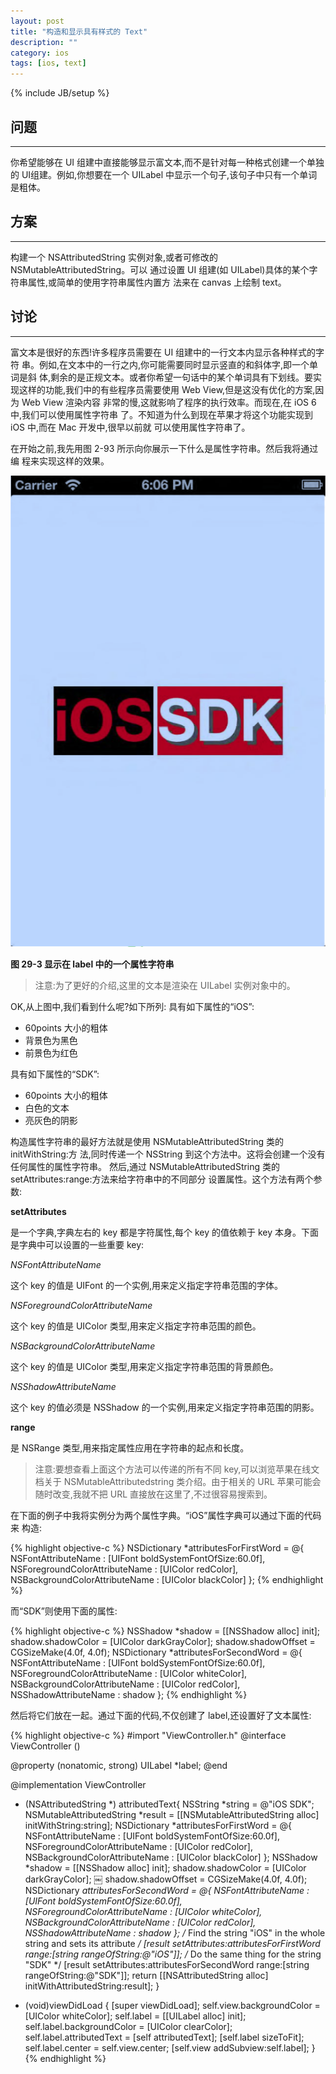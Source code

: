 ```yaml
---
layout: post
title: "构造和显示具有样式的 Text"
description: ""
category: ios
tags: [ios, text]
---
```

{% include JB/setup %}

## 问题
---

你希望能够在 UI 组建中直接能够显示富文本,而不是针对每一种格式创建一个单独的
UI组建。例如,你想要在一个 UILabel 中显示一个句子,该句子中只有一个单词是粗体。

## 方案
---

构建一个 NSAttributedString 实例对象,或者可修改的 NSMutableAttributedString。可以 通过设置 UI 组建(如 UILabel)具体的某个字符串属性,或简单的使用字符串属性内置方 法来在 canvas 上绘制 text。

## 讨论
---

富文本是很好的东西!许多程序员需要在 UI 组建中的一行文本内显示各种样式的字符 串。例如,在文本中的一行之内,你可能需要同时显示竖直的和斜体字,即一个单词是斜 体,剩余的是正规文本。或者你希望一句话中的某个单词具有下划线。要实现这样的功能,我们中的有些程序员需要使用 Web View,但是这没有优化的方案,因为 Web View 渲染内容 非常的慢,这就影响了程序的执行效率。而现在,在 iOS 6 中,我们可以使用属性字符串 了。不知道为什么到现在苹果才将这个功能实现到 iOS 中,而在 Mac 开发中,很早以前就 可以使用属性字符串了。

在开始之前,我先用图 2-93 所示向你展示一下什么是属性字符串。然后我将通过编 程来实现这样的效果。

![ios6-cookbook-2-93](/assets/img/ios/ios6-cookbook-2-93.png)

**图 29-3 显示在 label 中的一个属性字符串**

> 注意:为了更好的介绍,这里的文本是渲染在 UILabel 实例对象中的。

OK,从上图中,我们看到什么呢?如下所列: 具有如下属性的“iOS”:

* 60points 大小的粗体
* 背景色为黑色
* 前景色为红色

具有如下属性的“SDK”:

* 60points 大小的粗体
* 白色的文本
* 亮灰色的阴影

构造属性字符串的最好方法就是使用 NSMutableAttributedString 类的 initWithString:方 法,同时传递一个 NSString 到这个方法中。这将会创建一个没有任何属性的属性字符串。 然后,通过 NSMutableAttributedString 类的 setAttributes:range:方法来给字符串中的不同部分 设置属性。这个方法有两个参数:

**setAttributes**

是一个字典,字典左右的 key 都是字符属性,每个 key 的值依赖于 key 本身。下面 是字典中可以设置的一些重要 key:

*NSFontAttributeName*

这个 key 的值是 UIFont 的一个实例,用来定义指定字符串范围的字体。

*NSForegroundColorAttributeName*

 这个 key 的值是 UIColor 类型,用来定义指定字符串范围的颜色。

*NSBackgroundColorAttributeName*

 这个 key 的值是 UIColor 类型,用来定义指定字符串范围的背景颜色。

*NSShadowAttributeName*

 这个 key 的值必须是 NSShadow 的一个实例,用来定义指定字符串范围的阴影。

**range**

是 NSRange 类型,用来指定属性应用在字符串的起点和长度。

> 注意:要想查看上面这个方法可以传递的所有不同 key,可以浏览苹果在线文档关于 NSMutableAttributedstring 类介绍。由于相关的 URL 苹果可能会随时改变,我就不把 URL 直接放在这里了,不过很容易搜索到。

在下面的例子中我将实例分为两个属性字典。“iOS”属性字典可以通过下面的代码来 构造:

{% highlight objective-c %}
NSDictionary *attributesForFirstWord = @{
	NSFontAttributeName : [UIFont boldSystemFontOfSize:60.0f],
	NSForegroundColorAttributeName : [UIColor redColor],
	NSBackgroundColorAttributeName : [UIColor blackColor]
};
{% endhighlight %}

而“SDK”则使用下面的属性:

{% highlight objective-c %}
NSShadow *shadow = [[NSShadow alloc] init];
shadow.shadowColor = [UIColor darkGrayColor];
shadow.shadowOffset = CGSizeMake(4.0f, 4.0f);
NSDictionary *attributesForSecondWord = @{ NSFontAttributeName : [UIFont boldSystemFontOfSize:60.0f],
	NSForegroundColorAttributeName : [UIColor whiteColor],
	NSBackgroundColorAttributeName : [UIColor redColor],
	NSShadowAttributeName : shadow
};
{% endhighlight %}

然后将它们放在一起。通过下面的代码,不仅创建了 label,还设置好了文本属性:

{% highlight objective-c %}
#import "ViewController.h"
@interface ViewController ()

@property (nonatomic, strong) UILabel *label;
@end

@implementation ViewController
- (NSAttributedString *) attributedText{
    NSString *string = @"iOS SDK";
    NSMutableAttributedString *result = [[NSMutableAttributedString alloc] initWithString:string];
    NSDictionary *attributesForFirstWord = @{
                                             NSFontAttributeName : [UIFont boldSystemFontOfSize:60.0f],
                                             NSForegroundColorAttributeName : [UIColor redColor],
                                             NSBackgroundColorAttributeName : [UIColor blackColor]
                                             };
    NSShadow *shadow = [[NSShadow alloc] init];
    shadow.shadowColor = [UIColor darkGrayColor];
    ￼
    shadow.shadowOffset = CGSizeMake(4.0f, 4.0f);
    NSDictionary *attributesForSecondWord = @{
                                              NSFontAttributeName : [UIFont boldSystemFontOfSize:60.0f],
                                              NSForegroundColorAttributeName : [UIColor whiteColor],
                                              NSBackgroundColorAttributeName : [UIColor redColor],
                                              NSShadowAttributeName : shadow
                                              };
    /* Find the string "iOS" in the whole string and sets its attribute */
    [result setAttributes:attributesForFirstWord
                    range:[string rangeOfString:@"iOS"]];
    /* Do the same thing for the string "SDK" */
    [result setAttributes:attributesForSecondWord
                    range:[string rangeOfString:@"SDK"]];
    return [[NSAttributedString alloc] initWithAttributedString:result];
}

- (void)viewDidLoad {
    [super viewDidLoad];
    self.view.backgroundColor = [UIColor whiteColor];
    self.label = [[UILabel alloc] init];
    self.label.backgroundColor = [UIColor clearColor];
    self.label.attributedText = [self attributedText];
    [self.label sizeToFit];
    self.label.center = self.view.center;
    [self.view addSubview:self.label];
}
{% endhighlight %}
